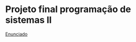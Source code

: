 # Projeto final programação de sistemas II

<a href="https://joaquim.craft.me/ykG3ceFKraAEjq">Enunciado</a>
